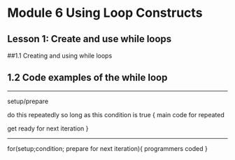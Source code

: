 # Module 6 Using Loop Constructs





## Lesson 1: Create and use while loops



##1.1 Creating and using while loops


## 1.2 Code examples of the while loop







---
setup/prepare

do this repeatedly so long as this condition is true {
main code for repeated 

get ready for next iteration
}

---

for(setup;condition; prepare for next iteration){
    programmers coded
}
